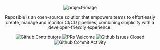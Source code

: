 <p align="center">
  <img src="https://socialify.git.ci/Reposible-HQ/reposible/image?forks=1&amp;issues=1&amp;language=1&amp;logo=https%3A%2F%2Fcdn.prod.website-files.com%2F67d012e8c7d76a09078b13c8%2F6811e55bba58a01477a1de7a_Reposible%2520Logo.svg&amp;name=1&amp;owner=1&amp;pattern=Solid&amp;pulls=1&amp;stargazers=1&amp;theme=Light" alt="project-image">
</p>

<p id="description" align="center">Reposible is an open-source solution that empowers teams to effortlessly create, manage and monitor CI/CD pipelines, combining simplicity with a developer-friendly experience.</p>

<p align="center">
  <img src="https://img.shields.io/github/contributors/Reposible-HQ/reposible" alt="Github Contributors">
  <img src="https://img.shields.io/badge/PRs-welcome-brightgreen.svg?style=shields" alt="PRs Welcome">
  <img src="https://img.shields.io/github/issues-closed/Reposible-HQ/reposible" alt="Github Issues Closed">
  <img src="https://img.shields.io/github/commit-activity/m/Reposible-HQ/reposible" alt="Github Commit Activity">
</p>
